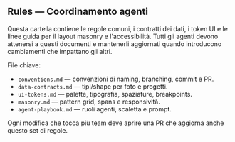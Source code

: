 ## Rules — Coordinamento agenti

Questa cartella contiene le regole comuni, i contratti dei dati, i token UI e le linee guida per il layout masonry e l'accessibilità. Tutti gli agenti devono attenersi a questi documenti e mantenerli aggiornati quando introducono cambiamenti che impattano gli altri.

File chiave:
- `conventions.md` — convenzioni di naming, branching, commit e PR.
- `data-contracts.md` — tipi/shape per foto e progetti.
- `ui-tokens.md` — palette, tipografia, spaziature, breakpoints.
- `masonry.md` — pattern grid, spans e responsività.
- `agent-playbook.md` — ruoli agenti, scaletta e prompt.

Ogni modifica che tocca più team deve aprire una PR che aggiorna anche questo set di regole.


